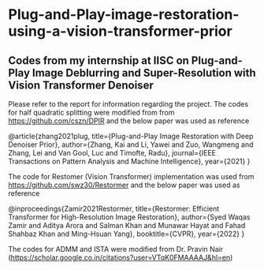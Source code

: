 # Plug-and-Play-image-restoration-using-a-vision-transformer-prior
Codes from my internship at IISC on Plug-and-Play Image Deblurring and Super-Resolution with Vision Transformer Denoiser
------------------------------------------------------------------------------------------------------------------------
Please refer to the report for information regarding the project.
The codes for half quadratic splitting were modified from from https://github.com/cszn/DPIR and the below paper was used as reference 

@article{zhang2021plug,
  title={Plug-and-Play Image Restoration with Deep Denoiser Prior},
  author={Zhang, Kai and Li, Yawei and Zuo, Wangmeng and Zhang, Lei and Van Gool, Luc and Timofte, Radu},
  journal={IEEE Transactions on Pattern Analysis and Machine Intelligence},
  year={2021}
}

The code for Restomer (Vision Transformer) implementation was used from https://github.com/swz30/Restormer and the below paper was used as reference

@inproceedings{Zamir2021Restormer,
    title={Restormer: Efficient Transformer for High-Resolution Image Restoration}, 
    author={Syed Waqas Zamir and Aditya Arora and Salman Khan and Munawar Hayat 
            and Fahad Shahbaz Khan and Ming-Hsuan Yang},
    booktitle={CVPR},
    year={2022}
}

The codes for ADMM and ISTA were modified from Dr. Pravin Nair (https://scholar.google.co.in/citations?user=VTqK0FMAAAAJ&hl=en)
